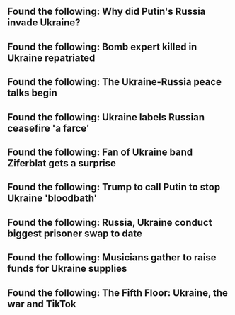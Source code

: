 ## Found the following: Why did Putin's Russia invade Ukraine?  

## Found the following: Bomb expert killed in Ukraine repatriated  

## Found the following: The Ukraine-Russia peace talks begin  

## Found the following: Ukraine labels Russian ceasefire 'a farce'  

## Found the following: Fan of Ukraine band Ziferblat gets a surprise  

## Found the following: Trump to call Putin to stop Ukraine 'bloodbath'  

## Found the following: Russia, Ukraine conduct biggest prisoner swap to date  

## Found the following: Musicians gather to raise funds for Ukraine supplies  

## Found the following: The Fifth Floor: Ukraine, the war and TikTok  

